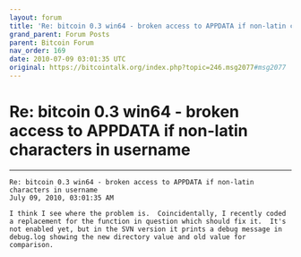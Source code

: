 ```yaml
---
layout: forum
title: 'Re: bitcoin 0.3 win64 - broken access to APPDATA if non-latin characters in username'
grand_parent: Forum Posts
parent: Bitcoin Forum
nav_order: 169
date: 2010-07-09 03:01:35 UTC
original: https://bitcointalk.org/index.php?topic=246.msg2077#msg2077
---
```


# Re: bitcoin 0.3 win64 - broken access to APPDATA if non-latin characters in username

---

```
Re: bitcoin 0.3 win64 - broken access to APPDATA if non-latin characters in username
July 09, 2010, 03:01:35 AM

I think I see where the problem is.  Coincidentally, I recently coded a replacement for the function in question which should fix it.  It's not enabled yet, but in the SVN version it prints a debug message in debug.log showing the new directory value and old value for comparison.
```
